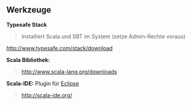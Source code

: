 ## Werkzeuge

**Typesafe Stack**
> Installiert Scala und SBT im System (setze Admin-Rechte voraus)

http://www.typesafe.com/stack/download

**Scala Bibliothek:**
> http://www.scala-lang.org/downloads

**Scala-IDE:** Plugin für [Eclipse](http://eclipse.org/)
> http://scala-ide.org/